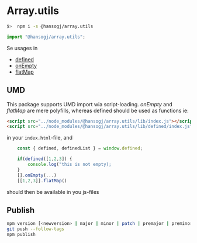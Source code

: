 # Array.utils


```bash
$>  npm i -s @hansogj/array.utils
```


```js
import "@hansogj/array.utils";
```

Se usages in 
* [defined](./src/defined/README.md)
* [onEmpty](./src/onEmpty/README.md)
* [flatMap](./src/flatMap/README.md)


## UMD

This package supports UMD import wia script-loading. _onEmpty_ and _flatMap_ are mere polyfills, whereas defined should be used as functions ie: 


```html
<script src="../node_modules/@hansogj/array.utils/lib/index.js"></script>
<script src="../node_modules/@hansogj/array.utils/lib/defined/index.js"></script>
```
in your `index.html`-file, and 

```js
    const { defined, definedList } = window.defined;

    if(defined([1,2,3]) {
        console.log("this is not empty);
    }
    [].onEmpty(...)
    [[1,2,3]].flatMap()

```
should then be available in you js-files


## Publish

```bash
npm version [<newversion> | major | minor | patch | premajor | preminor | prepatch | prerelease]
git push --follow-tags
npm publish
```
